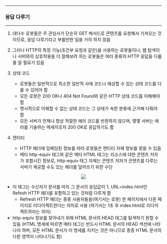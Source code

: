 -----
### 응답 다루기
-----
1. 대다수 로봇들은 주 관심사가 단순히 GET 메서드로 콘텐츠를 요청해서 가져오는 것이므로, 응답 다루기라고 부를만한 일을 거의 하지 않음
2. 그러나 HTTP의 특정 기능(조건부 요청과 같은)을 사용하는 로봇들이나, 웹 탐색이나 서버와의 상호작용을 더 잘해보려 하는 로봇들은 여러 종류의 HTTP 응답을 다룰 줄 알 필요가 있음
3. 상태 코드
   - 로봇들은 일반적으로 최소한 일반적 사애 코드나 예상할 수 있는 상태 코드를 다룰 수 있어야 함
   - 모든 로봇은 200 OK나 404 Not Found와 같은 HTTP 상태 코드를 이해해야 함
   - 명시적으로 이해할 수 없는 상태 코드는 그 상태가 속한 분류에 근거해 다뤄야 함
   - 모든 서버가 언제나 항상 적절한 에러 코드를 반환하지 않으며, 몇몇 서버는 에러를 기술하는 메세지조차 200 OK로 응답하기도 함

4. 엔티티
   - HTTP 헤더에 임베딩된 정보를 따라 로봇들은 엔티티 자체 정보를 찾을 수 있음
   - 메타 http-equiv 태그와 같은 메타 HTML 태그는 리소스에 대한 콘텐츠 저자가 포함시킨 정보로, http-equiv 태그 자체는 콘텐츠 저자가 콘텐츠를 다루는 서버가 제공할 수도 있는 헤더를 덮어쓰기 위한 수단
<div align="center">
<img src="https://github.com/user-attachments/assets/62a59e76-05ee-4a36-b2ac-9f2b8c364564">
</div>

   - 이 태그는 수신자가 문서를 마치 그 문서의 응답값이 1; URL=index.html인 Refesh HTTP 헤더를 포함하고 있는 것처럼 다루게 함
     + Refresh HTTP 헤더는 종종 사용자들을(여기서는 로봇) 한 페이지에서 다른 페이지로 리다이렉트한다는 의미로 사용 (여기서는 1초 후 index.html로 리다이렉트하라는 의미)
   - http-equiv 정보를 찾아내기 위해 HTML 문서의 HEAD 태그를 탐색하기 원할 수 있음 (HTML 명세에 따르면 메타 태그는 반드시 HTML 문서의 HEAD 섹션에 나타나야 하며, 모든 HTML 문서가 이 명세를 지키는 것은 아니므로 종종 HTML 문서의 다른 영역이 나타나기도 함)
